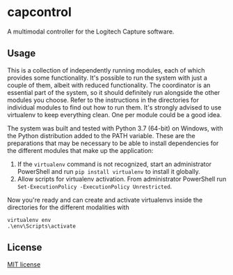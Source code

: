 # capcontrol
A multimodal controller for the Logitech Capture software.

## Usage
This is a collection of independently running modules, each of which provides
some functionality.
It's possible to run the system with just a couple of them, albeit with reduced
functionality. The coordinator is an essential part of the system, so it should
definitely run alongside the other modules you choose.
Refer to the instructions in the directories for individual modules to find out
how to run them.
It's strongly advised to use virtualenv to keep everything clean. One per
module could be a good idea.

The system was built and tested with Python 3.7 (64-bit) on Windows, with
the Python distribution added to the PATH variable. These are the preparations
that may be necessary to be able to install dependencies for the different
modules that make up the application:

1. If the `virtualenv` command is not recognized, start an administrator
   PowerShell and run `pip install virtualenv` to install it globally.
2. Allow scripts for virtualenv activation. From administrator PowerShell run
   `Set-ExecutionPolicy -ExecutionPolicy Unrestricted`.

Now you're ready and can create and activate virtualenvs inside the directories
for the different modalities with
```
virtualenv env
.\env\Scripts\activate
```

## License
[MIT license](LICENSE)
